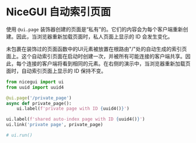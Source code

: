 # NiceGUI 自动索引页面

使用 `@ui.page` 装饰器创建的页面是“私有”的。它们的内容会为每个客户端重新创建。因此，当浏览器重新加载页面时，私人页面上显示的 ID 会发生变化。

未包裹在装饰过的页面函数中的UI元素被放置在根路由"/"处的自动生成的索引页面上。这个自动索引页面在启动时创建一次，并被所有可能连接的客户端共享。因此，每个连接的客户端将看到相同的元素。在右侧的演示中，当浏览器重新加载页面时，自动索引页面上显示的 ID 保持不变。

```python
from nicegui import ui
from uuid import uuid4

@ui.page('/private_page')
async def private_page():
    ui.label(f'private page with ID {uuid4()}')

ui.label(f'shared auto-index page with ID {uuid4()}')
ui.link('private page', private_page)

# ui.run()
```
